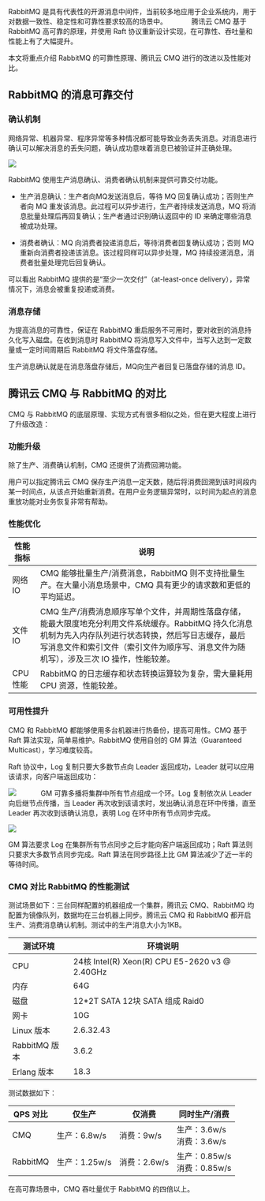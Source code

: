 RabbitMQ 是具有代表性的开源消息中间件，当前较多地应用于企业系统内，用于对数据一致性、稳定性和可靠性要求较高的场景中。
　　　
腾讯云 CMQ 基于 RabbitMQ 高可靠的原理，并使用 Raft 协议重新设计实现，在可靠性、吞吐量和性能上有了大幅提升。

本文将重点介绍 RabbitMQ 的可靠性原理、腾讯云 CMQ 进行的改进以及性能对比。

## RabbitMQ 的消息可靠交付

### 确认机制

网络异常、机器异常、程序异常等多种情况都可能导致业务丢失消息。对消息进行确认可以解决消息的丢失问题，确认成功意味着消息已被验证并正确处理。

![](https://main.qcloudimg.com/raw/d5e1396efc0cb4abbb53a50b0af5e642.png)

RabbitMQ 使用生产消息确认、消费者确认机制来提供可靠交付功能。

- 生产消息确认：生产者向MQ发送消息后，等待 MQ 回复确认成功；否则生产者向 MQ 重发该消息。此过程可以异步进行，生产者持续发送消息，MQ 将消息批量处理后再回复确认；生产者通过识别确认返回中的 ID 来确定哪些消息被成功处理。

- 消费者确认：MQ 向消费者投递消息后，等待消费者回复确认成功；否则 MQ 重新向消费者投递该消息。该过程同样可以异步处理，MQ 持续投递消息，消费者批量处理完后回复确认。

可以看出 RabbitMQ 提供的是“至少一次交付”（at-least-once delivery），异常情况下，消息会被重复投递或消费。

### 消息存储

为提高消息的可靠性，保证在 RabbitMQ 重启服务不可用时，要对收到的消息持久化写入磁盘。在收到消息时 RabbitMQ 将消息写入文件中，当写入达到一定数量或一定时间周期后 RabbitMQ 将文件落盘存储。

生产消息确认就是在消息落盘存储后，MQ向生产者回复已落盘存储的消息 ID。

## 腾讯云 CMQ 与 RabbitMQ 的对比

CMQ 与 RabbitMQ 的底层原理、实现方式有很多相似之处，但在更大程度上进行了升级改造：

### 功能升级
除了生产、消费确认机制，CMQ 还提供了消费回溯功能。

用户可以指定腾讯云 CMQ 保存生产消息一定天数，随后将消费回溯到该时间段内某一时间点，从该点开始重新消费。在用户业务逻辑异常时，以时间为起点的消息重放功能对业务恢复非常有帮助。

### 性能优化

| 性能指标 | 说明 |
|---------|---------|
| 网络 IO| CMQ 能够批量生产/消费消息，RabbitMQ 则不支持批量生产。在大量小消息场景中，CMQ 具有更少的请求数和更低的平均延迟。 |
| 文件 IO| CMQ 生产/消费消息顺序写单个文件，并周期性落盘存储，能最大限度地充分利用文件系统缓存。RabbitMQ 持久化消息机制为先入内存队列进行状态转换，然后写日志缓存，最后写消息文件和索引文件（索引文件为顺序写、消息文件为随机写），涉及三次 IO 操作，性能较差。 |
| CPU 性能 | RabbitMQ 的日志缓存和状态转换运算较为复杂，需大量耗用 CPU 资源，性能较差。 |

### 可用性提升
CMQ 和 RabbitMQ 都能够使用多台机器进行热备份，提高可用性。CMQ 基于 Raft 算法实现，简单易维护。RabbitMQ 使用自创的 GM 算法（Guaranteed Multicast），学习难度较高。

Raft 协议中，Log 复制只要大多数节点向 Leader 返回成功，Leader 就可以应用该请求，向客户端返回成功：

![](https://main.qcloudimg.com/raw/9427c939705d656ba71a54c0d9a31f5f.png)
　　　
GM 可靠多播将集群中所有节点组成一个环。Log 复制依次从 Leader 向后继节点传播，当 Leader 再次收到该请求时，发出确认消息在环中传播，直至 Leader 再次收到该确认消息，表明 Log 在环中所有节点同步完成。

![](https://main.qcloudimg.com/raw/c1602a66ea72818122693805b674b9a1.png)

GM 算法要求 Log 在集群所有节点同步之后才能向客户端返回成功；Raft 算法则只要求大多数节点同步完成。Raft 算法在同步路径上比 GM 算法减少了近一半的等待时间。

### CMQ 对比 RabbitMQ 的性能测试

测试场景如下：三台同样配置的机器组成一个集群，腾讯云 CMQ、RabbitMQ 均配置为镜像队列，数据均在三台机器上同步。腾讯云 CMQ 和 RabbitMQ 都开启生产、消费消息确认机制。测试中的生产消息大小为1KB。

| 测试环境 | 环境说明 |
|---------|---------|
| CPU | 24核	Intel(R) Xeon(R) CPU E5-2620 v3 @ 2.40GHz |
| 内存 | 64G |
| 磁盘 | 12\*2T SATA	12块 SATA 组成 Raid0 |
| 网卡 | 10G	 |
| Linux 版本 | 2.6.32.43	 |
| RabbitMQ 版本 | 3.6.2 |
| Erlang 版本 | 18.3 |

测试数据如下：

| QPS 对比 | 仅生产 | 仅消费 | 同时生产/消费 |
|---------|---------|---------|---------|
| CMQ | 生产：6.8w/s | 消费：9w/s |生产：3.6w/s<br>消费：3.6w/s |
| RabbitMQ | 生产：1.25w/s | 消费：2.6w/s |生产：0.85w/s<br>消费：0.85w/s |

在高可靠场景中，CMQ 吞吐量优于 RabbitMQ 的四倍以上。
